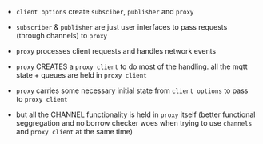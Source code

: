 
* `client options` create `subsciber`, `publisher` and `proxy`

* `subscriber` & `publisher` are just user interfaces to pass requests (through channels) to `proxy`

* `proxy` processes client requests and handles network events

* `proxy` CREATES a `proxy client` to do most of the handling. all the mqtt state + queues are held in `proxy client`

* `proxy` carries some necessary initial state from `client options` to pass to `proxy client`

* but all the CHANNEL functionality is held in `proxy` itself (better functional seggregation and no borrow checker woes when trying to use `channels` and `proxy client` at the same time)